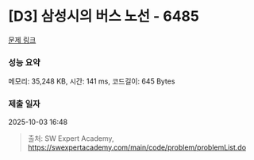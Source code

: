# [D3] 삼성시의 버스 노선 - 6485 

[문제 링크](https://swexpertacademy.com/main/code/problem/problemDetail.do?contestProbId=AWczm7QaACgDFAWn) 

### 성능 요약

메모리: 35,248 KB, 시간: 141 ms, 코드길이: 645 Bytes

### 제출 일자

2025-10-03 16:48



> 출처: SW Expert Academy, https://swexpertacademy.com/main/code/problem/problemList.do